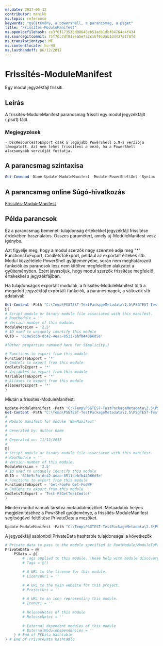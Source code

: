 ```yaml
---
ms.date: 2017-06-12
contributor: manikb
ms.topic: reference
keywords: "gyűjtemény, a powershell, a parancsmag, a psget"
title: "Frissítés-ModuleManifest"
ms.openlocfilehash: ce3f6f173535d98648eb51adb1dbf84764e4f434
ms.sourcegitcommit: 75f70c7df01eea5e7a2c16f9a3ab1dd437a1f8fd
ms.translationtype: MT
ms.contentlocale: hu-HU
ms.lasthandoff: 06/12/2017
---
```

# <a name="update-modulemanifest"></a>Frissítés-ModuleManifest
Egy modul jegyzékfájl frissíti.

## <a name="description"></a>Leírás

A frissítés-ModuleManifest parancsmag frissíti egy modul jegyzékfájlt (.psd1) fájlt.

### <a name="notes"></a>Megjegyzések
    - DscResourcesToExport csak a legújabb PowerShell 5.0-s verziója támogatott. Azt nem lehet frissíteni a mező, ha a PowerShell alacsonyabb verzióját futtatja.

## <a name="cmdlet-syntax"></a>A parancsmag szintaxisa
```powershell
Get-Command -Name Update-ModuleManifest -Module PowerShellGet -Syntax
```

## <a name="cmdlet-online-help-reference"></a>A parancsmag online Súgó-hivatkozás

[Frissítés-ModuleManifest](http://go.microsoft.com/fwlink/?LinkId=619311)

## <a name="example-commands"></a>Példa parancsok

Ez a parancsmag bemeneti tulajdonság értékekkel jegyzékfájl frissítése érdekében használatos. Összes paramétert, amely új-ModuleManifest vesz igénybe.

Azt figyelje meg, hogy a modul szerzők nagy szeretné adja meg "\*" FunctionsToExport, CmdletsToExport, például az exportált értékek stb. Modul közzététele PowerShell gyűjteményébe, során nem meghatározott funkciók és parancsok lesz nem kitöltve megfelelően alakzatot a gyűjteményben. Ezért javasoljuk, hogy modul szerzők frissítése megfelelő értékekkel a jegyzékfájlban.

Ha tulajdonságok exportált modulok, a frissítés-ModuleManifest tölti a megadott jegyzékfájl exportált funkciók, a parancsmagok, a változók stb adataival:
```powershell
Get-Content -Path "C:\Temp\PSGTEST-TestPackageMetadata\2.5\PSGTEST-TestPackageMetadata.psd1"
@{
# Script module or binary module file associated with this manifest.
# RootModule = ''
# Version number of this module.
ModuleVersion = '2.5'
# ID used to uniquely identify this module
GUID = '610e5c5b-dc42-4eaa-8511-ebfb44066d5e'

#(Other properties removed here for Simplicity…)

# Functions to export from this module
FunctionsToExport = '*'
# Cmdlets to export from this module
CmdletsToExport = '*'
# Variables to export from this module
VariablesToExport = '*'
# Aliases to export from this module
AliasesToExport = '*'
}
```

Miután a frissítés-ModuleManifest:
```powershell
Update-ModuleManifest -Path "C:\Temp\PSGTEST-TestPackageMetadata\2.5\PSGTEST-TestPackageMetadata.psd1"
Get-Content -Path "C:\Temp\PSGTEST-TestPackageMetadata\2.5\PSGTEST-TestPackageMetadata.psd1"
#
# Module manifest for module 'NewManifest'
#
# Generated by: author name
#
# Generated on: 11/13/2015
#
@{
# Script module or binary module file associated with this manifest.
# RootModule = ''
# Version number of this module.
ModuleVersion = '2.5'
# ID used to uniquely identify this module
GUID = '610e5c5b-dc42-4eaa-8511-ebfb44066d5e'
# Functions to export from this module
FunctionsToExport = 'Get-FooFn Get-FooWF'
# Cmdlets to export from this module
CmdletsToExport = 'Test-PSGetTestCmdlet'
}
```

Minden modul vannak társítva metaadatmezőket. Metaadatok helyes megjelenítéséhez a PowrShell gyűjteménye, a frissítés-ModuleManifest segítségével feltöltése PrivateData a mezőket.

```powershell
Update-ModuleManifest -Path "C:\Temp\PSGTEST-TestPackageMetadata\2.5\PSGTEST-TestPackageMetadata.psd1" -Tags "Tag1" -LicenseUri "http://license.com" -ProjectUri "http://project.com" -IconUri "http://icon.com" -ReleaseNotes "Test module"
```

A jegyzékfájl sablonból PrivateData hashtable tulajdonságai a következők

```powershell
# Private data to pass to the module specified in RootModule/ModuleToProcess. This may also contain a PSData hashtable with additional module metadata used by PowerShell.
PrivateData = @{
    PSData = @{
        # Tags applied to this module. These help with module discovery in online galleries.
        # Tags = @()

        # A URL to the license for this module.
        # LicenseUri = ''
    
        # A URL to the main website for this project.
        # ProjectUri = ''
        
        # A URL to an icon representing this module.
        # IconUri = ''
        
        # ReleaseNotes of this module
        # ReleaseNotes = ''
        
        # External dependent modules of this module
        # ExternalModuleDependencies = ''
    } # End of PSData hashtable
} # End of PrivateData hashtable
```

